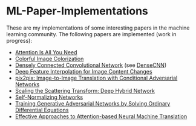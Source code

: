 # ML-Paper-Implementations

These are my implementations of some interesting papers in the machine learning community. The following papers are implemented (work in progress):

- [Attention Is All You Need](https://arxiv.org/abs/1706.03762)
- [Colorful Image Colorization](https://arxiv.org/abs/1603.08511)
- [Densely Connected Convolutional Network](https://arxiv.org/abs/1608.06993) (see [DenseCNN](https://github.com/g12bftd/AI-ML-Paper-Implementations/tree/main/DenseCNN))
- [Deep Feature Interpolation for Image Content Changes](https://arxiv.org/abs/1611.05507)
- [pix2pix: Image-to-Image Translation with Conditional Adversarial Networks](https://arxiv.org/pdf/1611.07004v1.pdf)
- [Scaling the Scattering Transform: Deep Hybrid Network](https://arxiv.org/abs/1703.08961) 
- [Self-Normalizing Networks](https://arxiv.org/pdf/1706.02515.pdf)
- [Training Generative Adversarial Networks by Solving Ordinary Differential Equations](https://proceedings.neurips.cc/paper/2020/file/3c8f9a173f749710d6377d3150cf90da-Paper.pdf)
- [Effective Approaches to Attention-based Neural Machine Translation](https://arxiv.org/abs/1508.04025)


